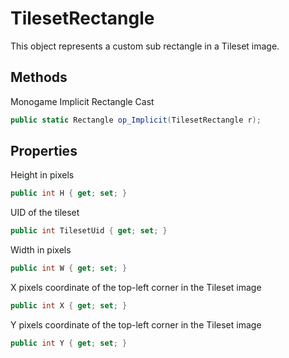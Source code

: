 # TilesetRectangle

  
This object represents a custom sub rectangle in a Tileset image.  


## Methods

Monogame Implicit Rectangle Cast
```csharp
public static Rectangle op_Implicit(TilesetRectangle r);
```


## Properties

  
Height in pixels  

```csharp
public int H { get; set; }
```

  
UID of the tileset  

```csharp
public int TilesetUid { get; set; }
```

  
Width in pixels  

```csharp
public int W { get; set; }
```

  
X pixels coordinate of the top-left corner in the Tileset image  

```csharp
public int X { get; set; }
```

  
Y pixels coordinate of the top-left corner in the Tileset image  

```csharp
public int Y { get; set; }
```


